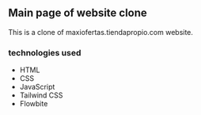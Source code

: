 ## Main page of website clone

This is a clone of maxiofertas.tiendapropio.com website.

### technologies used

- HTML
- CSS
- JavaScript
- Tailwind CSS
- Flowbite